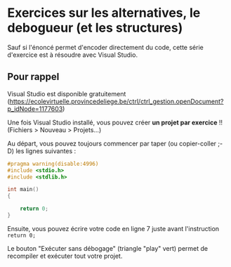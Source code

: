 # Exercices sur les alternatives, le debogueur (et les structures)

Sauf si l'énoncé permet d'encoder directement du code, cette série d'exercice est à résoudre avec Visual Studio.

## Pour rappel
Visual Studio est disponible gratuitement (https://ecolevirtuelle.provincedeliege.be/ctrl/ctrl_gestion.openDocument?p_idNode=1177603)

Une fois Visual Studio installé, vous pouvez créer **un projet par exercice** !! (Fichiers > Nouveau > Projets...) 

Au départ, vous pouvez toujours commencer par taper (ou copier-coller ;-D) les lignes suivantes :
```c
#pragma warning(disable:4996)
#include <stdio.h>
#include <stdlib.h>

int main()
{

    return 0;
}
```

Ensuite, vous pouvez écrire votre code en ligne 7 juste avant l'instruction `return 0;`

Le bouton "Exécuter sans débogage" (triangle "play" vert) permet de recompiler et exécuter tout votre projet.
